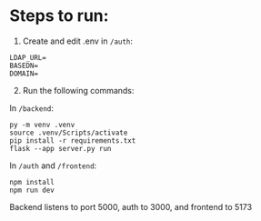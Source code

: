 # Steps to run:

1. Create and edit .env in `/auth`:

```
LDAP_URL=
BASEDN=
DOMAIN=
```

2. Run the following commands:

In `/backend`:

```
py -m venv .venv
source .venv/Scripts/activate
pip install -r requirements.txt
flask --app server.py run
```

In `/auth` and `/frontend`:

```
npm install
npm run dev
```

Backend listens to port 5000, auth to 3000, and frontend to 5173
